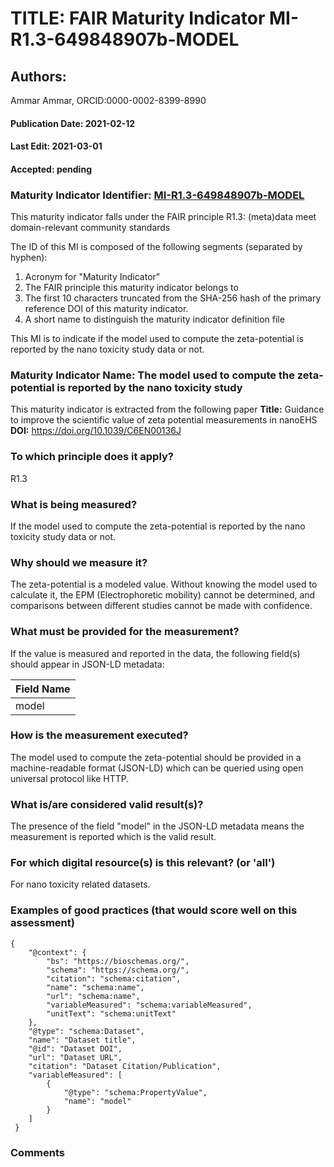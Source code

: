 # TITLE: FAIR Maturity Indicator MI-R1.3-649848907b-MODEL

## Authors: 
Ammar Ammar, ORCID:0000-0002-8399-8990

#### Publication Date: 2021-02-12
#### Last Edit: 2021-03-01
#### Accepted: pending

### Maturity Indicator Identifier: [MI-R1.3-649848907b-MODEL](https://w3id.org/fair/maturity_indicator/terms/Gen2/MI-R1.3-649848907b-MODEL)

This maturity indicator falls under the FAIR principle R1.3:
(meta)data meet domain-relevant community standards

The ID of this MI is composed of the following segments (separated by hyphen):
1. Acronym for "Maturity Indicator"
1. The FAIR principle this maturity indicator belongs to
1. The first 10 characters truncated from the SHA-256 hash of the primary reference DOI of this maturity indicator.
1. A short name to distinguish the maturity indicator definition file

This MI is to indicate if the model used to compute the zeta-potential is reported by the nano toxicity study data or not.

### Maturity Indicator Name:  The model used to compute the zeta-potential is reported by the nano toxicity study

This maturity indicator is extracted from the following paper 
**Title:** Guidance to improve the scientific value of zeta potential measurements in nanoEHS
**DOI:** https://doi.org/10.1039/C6EN00136J

### To which principle does it apply?  
R1.3

### What is being measured?
If the model used to compute the zeta-potential is reported by the nano toxicity study data or not.

### Why should we measure it?
The zeta-potential is a modeled value. Without knowing the model
used to calculate it, the EPM (Electrophoretic mobility) cannot be determined, and comparisons
between different studies cannot be made with confidence.

### What must be provided for the measurement?
If the value is measured and reported in the data, the following field(s) should appear in JSON-LD metadata: 

| Field Name               |
| ------------------------ |
| model              |

### How is the measurement executed?
The model used to compute the zeta-potential should be provided in a machine-readable format (JSON-LD) which can be queried using open universal protocol like HTTP.

### What is/are considered valid result(s)?
The presence of the field "model" in the JSON-LD metadata means the measurement is reported which is the valid result.

### For which digital resource(s) is this relevant? (or 'all')
For nano toxicity related datasets.  

### Examples of good practices (that would score well on this assessment)
```{json}
{
 	"@context": {
 		"bs": "https://bioschemas.org/",
 		"schema": "https://schema.org/",
 		"citation": "schema:citation",
 		"name": "schema:name",
 		"url": "schema:name",
 		"variableMeasured": "schema:variableMeasured",
 		"unitText": "schema:unitText"
 	},
 	"@type": "schema:Dataset",
 	"name": "Dataset title",
 	"@id": "Dataset DOI",
 	"url": "Dataset URL",
 	"citation": "Dataset Citation/Publication",
 	"variableMeasured": [
 		{
 			"@type": "schema:PropertyValue",
 			"name": "model"
 		}
 	]
 }
```

### Comments

